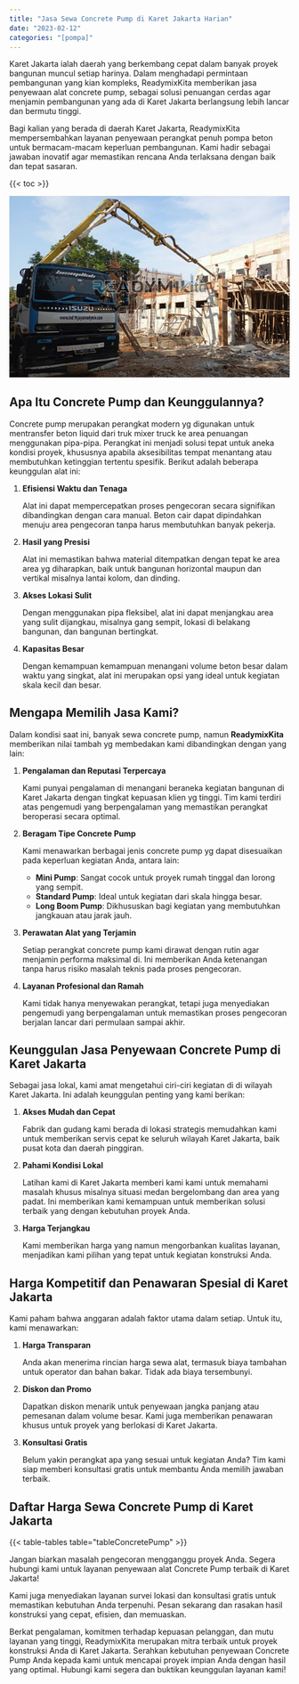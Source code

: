 ```yaml
---
title: "Jasa Sewa Concrete Pump di Karet Jakarta Harian"
date: "2023-02-12"
categories: "[pompa]"
---
```


Karet Jakarta ialah daerah yang berkembang cepat dalam banyak proyek bangunan muncul setiap harinya. Dalam menghadapi permintaan pembangunan yang kian kompleks, ReadymixKita memberikan jasa penyewaan alat concrete pump, sebagai solusi penuangan cerdas agar menjamin pembangunan yang ada di Karet Jakarta berlangsung lebih lancar dan bermutu tinggi.

Bagi kalian yang berada di daerah Karet Jakarta, ReadymixKita mempersembahkan layanan penyewaan perangkat penuh pompa beton untuk bermacam-macam keperluan pembangunan. Kami hadir sebagai jawaban inovatif agar memastikan rencana Anda terlaksana dengan baik dan tepat sasaran.

{{< toc >}}

![Jasa Sewa Concrete Pump di Karet Jakarta Harian](/images/pompa/sewa-pompa-26.jpg)

## Apa Itu Concrete Pump dan Keunggulannya?

Concrete pump merupakan perangkat modern yg digunakan untuk mentransfer beton liquid dari truk mixer truck ke area penuangan menggunakan pipa-pipa. Perangkat ini menjadi solusi tepat untuk aneka kondisi proyek, khususnya apabila aksesibilitas tempat menantang atau membutuhkan ketinggian tertentu spesifik. Berikut adalah beberapa keunggulan alat ini:

1. **Efisiensi Waktu dan Tenaga**

   Alat ini dapat mempercepatkan proses pengecoran secara signifikan dibandingkan dengan cara manual. Beton cair dapat dipindahkan menuju area pengecoran tanpa harus membutuhkan banyak pekerja.

2. **Hasil yang Presisi**

   Alat ini memastikan bahwa material ditempatkan dengan tepat ke area area yg diharapkan, baik untuk bangunan horizontal maupun dan vertikal misalnya lantai kolom, dan dinding.

3. **Akses Lokasi Sulit**

   Dengan menggunakan pipa fleksibel, alat ini dapat menjangkau area yang sulit dijangkau, misalnya gang sempit, lokasi di belakang bangunan, dan bangunan bertingkat.

4. **Kapasitas Besar**

   Dengan kemampuan kemampuan menangani volume beton besar dalam waktu yang singkat, alat ini merupakan opsi yang ideal untuk kegiatan skala kecil dan besar.

## Mengapa Memilih Jasa Kami?

Dalam kondisi saat ini, banyak sewa concrete pump, namun **ReadymixKita** memberikan nilai tambah yg membedakan kami dibandingkan dengan yang lain:

1. **Pengalaman dan Reputasi Terpercaya**

   Kami punyai pengalaman di menangani beraneka kegiatan bangunan di Karet Jakarta dengan tingkat kepuasan klien yg tinggi. Tim kami terdiri atas pengemudi yang berpengalaman yang memastikan perangkat beroperasi secara optimal.

2. **Beragam Tipe Concrete Pump**

   Kami menawarkan berbagai jenis concrete pump yg dapat disesuaikan pada keperluan kegiatan Anda, antara lain:
   - **Mini Pump**: Sangat cocok untuk proyek rumah tinggal dan lorong yang sempit.
   - **Standard Pump**: Ideal untuk kegiatan dari skala hingga besar.
   - **Long Boom Pump**: Dikhususkan bagi kegiatan yang membutuhkan jangkauan atau jarak jauh.

3. **Perawatan Alat yang Terjamin**

   Setiap perangkat concrete pump kami dirawat dengan rutin agar menjamin performa maksimal di. Ini memberikan Anda ketenangan tanpa harus risiko masalah teknis pada proses pengecoran.

4. **Layanan Profesional dan Ramah**

   Kami tidak hanya menyewakan perangkat, tetapi juga menyediakan pengemudi yang berpengalaman untuk memastikan proses pengecoran berjalan lancar dari permulaan sampai akhir.

## Keunggulan Jasa Penyewaan Concrete Pump di Karet Jakarta

Sebagai jasa lokal, kami amat mengetahui ciri-ciri kegiatan di di wilayah Karet Jakarta. Ini adalah keunggulan penting yang kami berikan:

1. **Akses Mudah dan Cepat**

   Fabrik dan gudang kami berada di lokasi strategis memudahkan kami untuk memberikan servis cepat ke seluruh wilayah Karet Jakarta, baik pusat kota dan daerah pinggiran.

2. **Pahami Kondisi Lokal**

   Latihan kami di Karet Jakarta memberi kami kami untuk memahami masalah khusus misalnya situasi medan bergelombang dan area yang padat. Ini memberikan kami kemampuan untuk memberikan solusi terbaik yang dengan kebutuhan proyek Anda.

3. **Harga Terjangkau**

   Kami memberikan harga yang namun mengorbankan kualitas layanan, menjadikan kami pilihan yang tepat untuk kegiatan konstruksi Anda.

## Harga Kompetitif dan Penawaran Spesial di Karet Jakarta

Kami paham bahwa anggaran adalah faktor utama dalam setiap. Untuk itu, kami menawarkan:

1. **Harga Transparan**

   Anda akan menerima rincian harga sewa alat, termasuk biaya tambahan untuk operator dan bahan bakar. Tidak ada biaya tersembunyi.

2. **Diskon dan Promo**

   Dapatkan diskon menarik untuk penyewaan jangka panjang atau pemesanan dalam volume besar. Kami juga memberikan penawaran khusus untuk proyek yang berlokasi di Karet Jakarta.

3. **Konsultasi Gratis**

   Belum yakin perangkat apa yang sesuai untuk kegiatan Anda? Tim kami siap memberi konsultasi gratis untuk membantu Anda memilih jawaban terbaik.

## Daftar Harga Sewa Concrete Pump di Karet Jakarta

{{< table-tables table="tableConcretePump" >}}

Jangan biarkan masalah pengecoran mengganggu proyek Anda. Segera hubungi kami untuk layanan penyewaan alat Concrete Pump terbaik di Karet Jakarta!

Kami juga menyediakan layanan survei lokasi dan konsultasi gratis untuk memastikan kebutuhan Anda terpenuhi. Pesan sekarang dan rasakan hasil konstruksi yang cepat, efisien, dan memuaskan.

Berkat pengalaman, komitmen terhadap kepuasan pelanggan, dan mutu layanan yang tinggi, ReadymixKita merupakan mitra terbaik untuk proyek konstruksi Anda di Karet Jakarta. Serahkan kebutuhan penyewaan Concrete Pump Anda kepada kami untuk mencapai proyek impian Anda dengan hasil yang optimal. Hubungi kami segera dan buktikan keunggulan layanan kami!